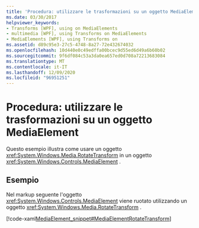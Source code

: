 ```yaml
---
title: 'Procedura: utilizzare le trasformazioni su un oggetto MediaElement'
ms.date: 03/30/2017
helpviewer_keywords:
- Transforms [WPF], using on MediaElements
- multimedia [WPF], using Transforms on MediaElements
- MediaElements [WPF], using Transforms on
ms.assetid: d89c95e3-27c5-4748-8a27-72e432674032
ms.openlocfilehash: 10d440e0c49edffa00bcec9d55ed6d49a6b60b02
ms.sourcegitcommit: 9f6df084c53a3da0ea657ed0d708a72213683084
ms.translationtype: MT
ms.contentlocale: it-IT
ms.lasthandoff: 12/09/2020
ms.locfileid: "96951251"
---
```

# <a name="how-to-use-transforms-on-a-mediaelement"></a>Procedura: utilizzare le trasformazioni su un oggetto MediaElement
Questo esempio illustra come usare un oggetto <xref:System.Windows.Media.RotateTransform> in un oggetto <xref:System.Windows.Controls.MediaElement> .  
  
## <a name="example"></a>Esempio  
 Nel markup seguente l'oggetto <xref:System.Windows.Controls.MediaElement> viene ruotato utilizzando un oggetto <xref:System.Windows.Media.RotateTransform> .  
  
 [!code-xaml[MediaElement_snippet#MediaElementRotateTransform](~/samples/snippets/csharp/VS_Snippets_Wpf/MediaElement_snippet/CSharp/TransformExample.xaml#mediaelementrotatetransform)]
